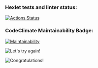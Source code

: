 ### Hexlet tests and linter status:
[![Actions Status](https://github.com/faraway10/java-project-61/actions/workflows/hexlet-check.yml/badge.svg)](https://github.com/faraway10/java-project-61/actions)

### CodeClimate Maintainability Badge:
[![Maintainability](https://api.codeclimate.com/v1/badges/3ef10ab3b4f662cf7a7f/maintainability)](https://codeclimate.com/github/faraway10/java-project-61/maintainability)

![Let's try again!](https://sun9-11.userapi.com/impg/liAzQrsj2mmpH5pPiBbyVP2pcfN7tv-vf-13ig/wicRCvU9HNo.jpg?size=581x370&quality=95&sign=d9d9a0080a608b9997977551c593a291&type=album "Let's try again!")

![Congratulations!](https://sun9-4.userapi.com/impg/2nEyF6GJ3V0qzDQ7DWUEboyMa_u190_5ffvE4w/EZNkmjkZwQM.jpg?size=581x398&quality=95&sign=a212ea53866c8463a5eb53b66e4d8218&type=album "Congratulations!")